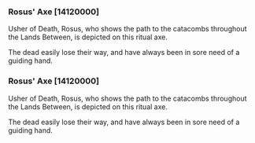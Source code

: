 ### Rosus' Axe [14120000]

Usher of Death, Rosus, who shows the path to the catacombs throughout the Lands Between, is depicted on this ritual axe.

The dead easily lose their way, and have always been in sore need of a guiding hand.### Rosus' Axe [14120000]

Usher of Death, Rosus, who shows the path to the catacombs throughout the Lands Between, is depicted on this ritual axe.

The dead easily lose their way, and have always been in sore need of a guiding hand.